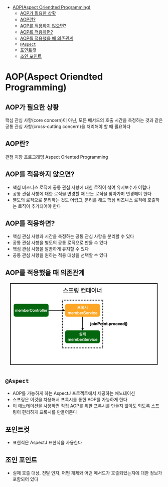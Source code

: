 - [AOP(Aspect Oriendted Programming)](#aopaspect-oriendted-programming)
  - [AOP가 필요한 상황](#aop가-필요한-상황)
  - [AOP란?](#aop란)
  - [AOP를 적용하지 않으면?](#aop를-적용하지-않으면)
  - [AOP를 적용하면?](#aop를-적용하면)
  - [AOP를 적용했을 때 의존관계](#aop를-적용했을-때-의존관계)
  - [`@Aspect`](#aspect)
  - [포인트컷](#포인트컷)
  - [조인 포인트](#조인-포인트)

# AOP(Aspect Oriendted Programming)

## AOP가 필요한 상황
핵심 관심 사항(core concern)이 아닌, 모든 메서드의 호출 시간을 측정하는 것과 같은 공통 관심 사항(cross-cutting concern)을 처리해야 할 때 필요하다

## AOP란?
관점 지향 프로그래밍 Aspect Oriented Programming

## AOP를 적용하지 않으면?
- 핵심 비즈니스 로직에 공통 관심 사항에 대한 로직이 섞여 유지보수가 어렵다
- 공통 관심 사항에 대한 로직을 변경할 때 모든 로직을 찾아가며 변경해야 한다
- 별도의 로직으로 분리하는 것도 어렵고, 분리를 해도 핵심 비즈니스 로직에 호출하는 로직이 추가되어야 한다

## AOP를 적용하면?
- 핵심 관심 사항과 시간을 측정하는 공통 관심 사항을 분리할 수 있다
- 공통 관심 사항을 별도의 공통 로직으로 만들 수 있다
- 핵심 관심 사항을 깔끔하게 유지할 수 있다
- 공통 관심 사항을 원하는 적용 대상을 선택할 수 있다

## AOP를 적용했을 때 의존관계
<p align="center">
    <img src="../image/spring_aop_proxy.png"  width="480" height="auto">
</p>

## `@Aspect`
- AOP를 가능하게 하는 AspectJ 프로젝트에서 제공하는 애노테이션
- 스프링은 이것을 차용해서 프록시를 통한 AOP를 가능하게 한다
- 이 애노테이션을 사용하면 직접 AOP를 위한 프록시를 만들지 않아도 되도록 스프링이 편리하게 프록시를 만들어준다

## 포인트컷
- 표현식은 AspectJ 표현식을 사용한다

## 조인 포인트
- 실제 호출 대상, 전달 인자, 어떤 개체와 어떤 메서드가 호출되었는지에 대한 정보가 포함되어 있다